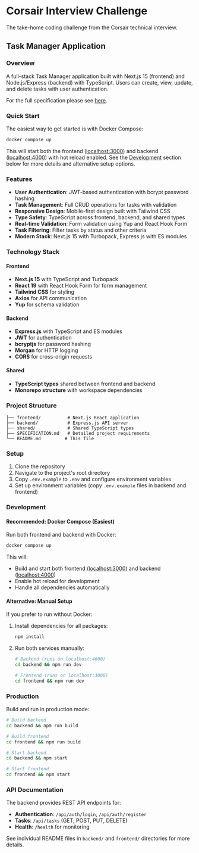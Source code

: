 # Corsair Interview Challenge
The take-home coding challenge from the Corsair technical interview.

## Task Manager Application

### Overview
A full-stack Task Manager application built with Next.js 15 (frontend) and Node.js/Express (backend) with TypeScript. Users can create, view, update, and delete tasks with user authentication.

For the full specification please see [here](./SPECIFICATION.md).

### Quick Start
The easiest way to get started is with Docker Compose:

```sh
docker compose up
```

This will start both the frontend ([localhost:3000](http://localhost:3000)) and backend ([localhost:4000](http://localhost:4000)) with hot reload enabled. See the [Development](#development) section below for more details and alternative setup options.

### Features
- **User Authentication**: JWT-based authentication with bcrypt password hashing
- **Task Management**: Full CRUD operations for tasks with validation
- **Responsive Design**: Mobile-first design built with Tailwind CSS
- **Type Safety**: TypeScript across frontend, backend, and shared types
- **Real-time Validation**: Form validation using Yup and React Hook Form
- **Task Filtering**: Filter tasks by status and other criteria
- **Modern Stack**: Next.js 15 with Turbopack, Express.js with ES modules

### Technology Stack

#### Frontend
- **Next.js 15** with TypeScript and Turbopack
- **React 19** with React Hook Form for form management
- **Tailwind CSS** for styling
- **Axios** for API communication
- **Yup** for schema validation

#### Backend
- **Express.js** with TypeScript and ES modules
- **JWT** for authentication
- **bcryptjs** for password hashing
- **Morgan** for HTTP logging
- **CORS** for cross-origin requests

#### Shared
- **TypeScript types** shared between frontend and backend
- **Monorepo structure** with workspace dependencies

### Project Structure
```
├── frontend/          # Next.js React application
├── backend/           # Express.js API server
├── shared/            # Shared TypeScript types
├── SPECIFICATION.md   # Detailed project requirements
└── README.md         # This file
```

### Setup
1. Clone the repository
2. Navigate to the project's root directory
3. Copy `.env.example` to `.env` and configure environment variables
4. Set up environment variables (copy `.env.example` files in backend and frontend)

### Development

#### Recommended: Docker Compose (Easiest)
Run both frontend and backend with Docker:

```sh
docker compose up
```

This will:
- Build and start both frontend ([localhost:3000](http://localhost:3000)) and backend ([localhost:4000](http://localhost:4000))
- Enable hot reload for development
- Handle all dependencies automatically

#### Alternative: Manual Setup
If you prefer to run without Docker:

1. Install dependencies for all packages:
   ```sh
   npm install
   ```

2. Run both services manually:
   ```sh
   # Backend (runs on localhost:4000)
   cd backend && npm run dev

   # Frontend (runs on localhost:3000)
   cd frontend && npm run dev
   ```

### Production
Build and run in production mode:

```sh
# Build backend
cd backend && npm run build

# Build frontend
cd frontend && npm run build

# Start backend
cd backend && npm start

# Start frontend
cd frontend && npm start
```

### API Documentation
The backend provides REST API endpoints for:
- **Authentication**: `/api/auth/login`, `/api/auth/register`
- **Tasks**: `/api/tasks` (GET, POST, PUT, DELETE)
- **Health**: `/health` for monitoring

See individual README files in `backend/` and `frontend/` directories for more details.
